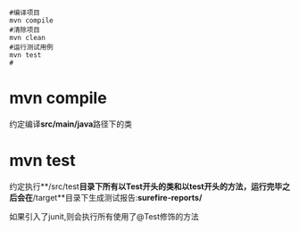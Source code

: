 ```shell
#编译项目
mvn compile
#清除项目
mvn clean
#运行测试用例
mvn test
#
```

# mvn compile

约定编译**src/main/java**路径下的类

# mvn test

约定执行**/src/test**目录下所有以Test开头的类和以test开头的方法，运行完毕之后会在**/target**目录下生成测试报告:**surefire-reports/**

如果引入了junit,则会执行所有使用了@Test修饰的方法

